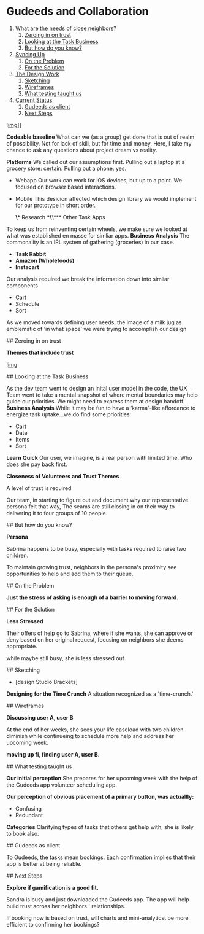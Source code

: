 
# Gudeeds and Collaboration



1.  [What are the needs of close neighbors?](#org279f9cd)
    1.  [Zeroing in on trust](#org849e540)
    2.  [Looking at the Task Business](#org3efce37)
    3.  [But how do you know?](#orga2f8557)
2.  [Syncing Up](#org9d41083)
    1.  [On the Problem](#orgc03a580)
    2.  [For the Solution](#org0a922e9)
3.  [The Design Work](#orgf5ebcd9)
    1.  [Sketching](#orgd8daf5b)
    2.  [Wireframes](#orgce9bdee)
    3.  [What testing taught us](#org7e8c6e6)
4.  [Current Status](#org15e840d)
    1.  [Gudeeds as client](#org5f4ca67)
    2.  [Next Steps](#org0816c40)

\![img](![img](https://paper-attachments.dropbox.com/s_939A39C54BE532AA128503EB46A60918FB25F0AE543B578BF78BB58E8F771B97_1626116205850_Prox+Peek+2021-07-12+13-54.gif))]]

<a id="org279f9cd"></a>

****Codeable baseline**** What can we (as a group) get done that is out of
realm of possibility. Not for lack of skill, but for time and money.
Here, I take my chance to ask any questions about project dream vs
reality.

****Platforms**** We called out our assumptions first. Pulling out a laptop at
a grocery store: certain. Pulling out a phone: yes.

-   Webapp Our work can work for iOS devices, but up to a point. We
    focused on browser based interactions.

-   Mobile This desicion affected which design library we would implement
    for our prototype in short order.
    
    ****\\\***** Research
    **\*\\**\\\*\*\* Other Task Apps

To keep us from reinventing certain wheels, we make sure we looked at
what was established en masse for simliar apps. ****Business Analysis**** The
commonality is an IRL system of gathering (groceries) in our case.

-   ****Task Rabbit****
-   ****Amazon (Wholefoods)****
-   ****Instacart****

Our analysis required we break the information down into simliar
components

-   Cart
-   Schedule
-   Sort

As we moved towards defining user needs, the image of a milk jug as
emblematic of ‘in what space' we were trying to accomplish our design

<a id="org849e540"></a>

\## Zeroing in on trust

****Themes that include trust****

\![img](![img](https://paper-attachments.dropbox.com/s_939A39C54BE532AA128503EB46A60918FB25F0AE543B578BF78BB58E8F771B97_1626047441287_2021-07-11+18.47.58.gif))

<a id="org3efce37"></a>

\## Looking at the Task Business

As the dev team went to design an inital user model in the code, the UX
Team went to take a mental snapshot of where mental boundaries may help
guide our priorities. We might need to express them at design handoff.  
****Business Analysis**** While it may be fun to have a ‘karma'-like
affordance to energize task uptake&#x2026;we do find some priorities:

-   Cart
-   Date
-   Items
-   Sort

****Learn Quick**** Our user, we imagine, is a real person with limited time.
Who does she pay back first.

****Closeness of Volunteers and Trust Themes****

A level of trust is required

Our team, in starting to figure out and document why our representative
persona felt that way, The seams are still closing in on their way to
delivering it to four groups of 10 people.

<a id="orga2f8557"></a>

\## But how do you know?

****Persona****

Sabrina happens to be busy, especially with tasks required to raise two
children.

To maintain growing trust, neighbors in the persona's proximity see
opportunities to help and add them to their queue.

<a id="org9d41083"></a>

<a id="orgc03a580"></a>

\## On the Problem

****Just the stress of asking is enough of a barrier to moving forward.****

<a id="org0a922e9"></a>

\## For the Solution

****Less Stressed****

Their offers of help go to Sabrina, where if she wants, she can approve
or deny based on her original request, focusing on neighbors she deems
appropriate.

while maybe still busy, she is less stressed out.

<a id="orgf5ebcd9"></a>

<a id="orgd8daf5b"></a>

\## Sketching

-   [design Studio Brackets]

****Designing for the Time Crunch**** A situation recognized as a
'time-crunch.'

<a id="orgce9bdee"></a>

\## Wireframes

****Discussing user A, user B****

At the end of her weeks, she sees your life caseload with two children
diminish while continueing to schedule more help and address her
upcoming week.

****moving up fi, finding user A, user B.****

<a id="org7e8c6e6"></a>

\## What testing taught us

****Our initial perception**** She prepares for her upcoming week with the
help of the Gudeeds app volunteer scheduling app.

****Our perception of obvious placement of a primary button, was
actuallly:****

-   Confusing
-   Redundant

****Categories**** Clarifying types of tasks that others get help with, she is
likely to book also.

<a id="org15e840d"></a>

<a id="org5f4ca67"></a>

\## Gudeeds as client

To Gudeeds, the tasks mean bookings. Each confirmation implies that
their app is better at being reliable.

<a id="org0816c40"></a>

\## Next Steps

****Explore if gamification is a good fit.****

Sandra is busy and just downloaded the Gudeeds app. The app will help
build trust across her neighbors ' relationships.

If booking now is based on trust, will charts and mini-analyticst be
more efficient to confirming her bookings?


